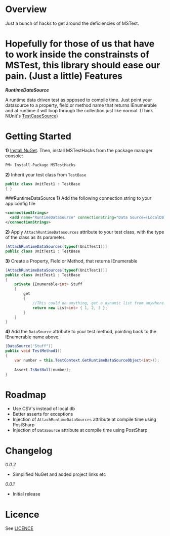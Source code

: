 Overview
==========================================================================
Just a bunch of hacks to get around the deficiencies of MSTest. 

Hopefully for those of us that have to work inside the constrainsts of MSTest, this library should ease our pain. (Just a little) 
Features
==========================================================================
***RuntimeDataSource***

A runtime data driven test as opposed to compile time. Just point your datasource to a property, field or method name that returns IEnumerable<T> and at runtime it will loop through the collection just like normal. (Think NUnit's [TestCaseSource](http://nunit.org/index.php?p=testCaseSource&r=2.5))

Getting Started
==========================================================================
**1)** [Install NuGet](http://docs.nuget.org/docs/start-here/installing-nuget). Then, install MSTestHacks from the package manager console:
```csharp
PM> Install-Package MSTestHacks
``` 

**2)** Inherit your test class from `TestBase`
```csharp
public class UnitTest1 : TestBase
{ }
```

###RuntimeDataSource
**1)** Add the following connection string to your app.config file
```xml
<connectionStrings>
  <add name="RuntimeDataSource" connectionString="Data Source=(LocalDB)\v11.0;AttachDbFilename=|DataDirectory|\RuntimeDataSource\RuntimeDataSource.mdf;Integrated Security=True;Connect Timeout=30" providerName="System.Data.SqlClient" />
</connectionStrings>
```

**2)** Apply `AttachRuntimeDatasources` attribute to your test class, with the type of the class as its parameter. 
```csharp
[AttachRuntimeDataSources(typeof(UnitTest1))]
public class UnitTest1 : TestBase
```

**3)** Create a Property, Field or Method, that returns IEnumerable<T>
```csharp
[AttachRuntimeDataSources(typeof(UnitTest1))]
public class UnitTest1 : TestBase
{
    private IEnumerable<int> Stuff
    {
        get
        {
            //This could do anything, get a dynamic list from anywhere....
            return new List<int> { 1, 2, 3 };
        }
    }
}
```

**4)** Add the `DataSource` attribute to your test method, pointing back to the IEnumerable<T> name above.
```csharp
[DataSource("Stuff")]
public void TestMethod1()
{
    var number = this.TestContext.GetRuntimeDataSourceObject<int>();
    
    Assert.IsNotNull(number);
}
```

Roadmap
==========================================================================
* Use CSV's instead of local db
* Better asserts for exceptions
* Injection of `AttachRuntimeDataSources` attribute at compile time using PostSharp
* Injection of `DataSource` attribute at compile time using PostSharp

Changelog
==========================================================================
*0.0.2*
- Simplified NuGet and added project links etc

*0.0.1*
- Initial release

Licence
==========================================================================
See [LICENCE](https://github.com/Thwaitesy/MSTestHacks/blob/master/LICENCE)
